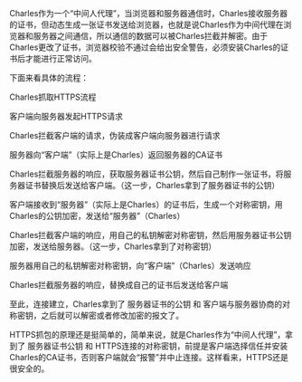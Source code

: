 Charles作为一个“中间人代理”，当浏览器和服务器通信时，Charles接收服务器的证书，但动态生成一张证书发送给浏览器，也就是说Charles作为中间代理在浏览器和服务器之间通信，所以通信的数据可以被Charles拦截并解密。由于Charles更改了证书，浏览器校验不通过会给出安全警告，必须安装Charles的证书后才能进行正常访问。

下面来看具体的流程：

Charles抓取HTTPS流程

客户端向服务器发起HTTPS请求

Charles拦截客户端的请求，伪装成客户端向服务器进行请求

服务器向“客户端”（实际上是Charles）返回服务器的CA证书

Charles拦截服务器的响应，获取服务器证书公钥，然后自己制作一张证书，将服务器证书替换后发送给客户端。（这一步，Charles拿到了服务器证书的公钥）

客户端接收到“服务器”（实际上是Charles）的证书后，生成一个对称密钥，用Charles的公钥加密，发送给“服务器”（Charles）

Charles拦截客户端的响应，用自己的私钥解密对称密钥，然后用服务器证书公钥加密，发送给服务器。（这一步，Charles拿到了对称密钥）

服务器用自己的私钥解密对称密钥，向“客户端”（Charles）发送响应

Charles拦截服务器的响应，替换成自己的证书后发送给客户端

至此，连接建立，Charles拿到了 服务器证书的公钥 和 客户端与服务器协商的对称密钥，之后就可以解密或者修改加密的报文了。

HTTPS抓包的原理还是挺简单的，简单来说，就是Charles作为“中间人代理”，拿到了 服务器证书公钥 和 HTTPS连接的对称密钥，前提是客户端选择信任并安装Charles的CA证书，否则客户端就会“报警”并中止连接。这样看来，HTTPS还是很安全的。

